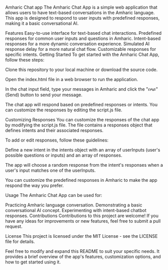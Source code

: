 Amharic Chat app
The Amharic Chat App is a simple web application that allows users to have text-based conversations in the Amharic language. This app is designed to respond to user inputs with predefined responses, making it a basic conversational AI.

Features
Easy-to-use interface for text-based chat interactions.
Predefined responses for common user inputs and questions in Amharic.
Intent-based responses for a more dynamic conversation experience.
Simulated AI response delay for a more natural chat flow.
Customizable responses for specific intents.
Getting Started
To get started with the Amharic Chat App, follow these steps:

Clone this repository to your local machine or download the source code.

Open the index.html file in a web browser to run the application.

In the chat input field, type your messages in Amharic and click the "በላይ" (Send) button to send your message.

The chat app will respond based on predefined responses or intents. You can customize the responses by editing the script.js file.

Customizing Responses
You can customize the responses of the chat app by modifying the script.js file. The file contains a responses object that defines intents and their associated responses.

To add or edit responses, follow these guidelines:

Define a new intent in the intents object with an array of userInputs (user's possible questions or inputs) and an array of responses.

The app will choose a random response from the intent's responses when a user's input matches one of the userInputs.

You can customize the predefined responses in Amharic to make the app respond the way you prefer.

Usage
The Amharic Chat App can be used for:

Practicing Amharic language conversation.
Demonstrating a basic conversational AI concept.
Experimenting with intent-based chatbot responses.
Contributions
Contributions to this project are welcome! If you have any ideas for improvements or new features, feel free to submit a pull request.

License
This project is licensed under the MIT License - see the LICENSE file for details.

Feel free to modify and expand this README to suit your specific needs. It provides a brief overview of the app's features, customization options, and how to get started using it.
